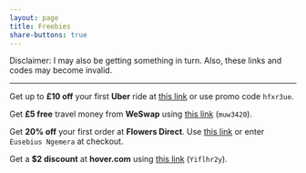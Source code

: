 ```yaml
---
layout: page
title: Freebies
share-buttons: true
---
```


Disclaimer: I may also be getting something in turn. Also, these links and codes may become invalid.

---

Get up to **£10 off** your first **Uber** ride at [this link](https://www.uber.com/invite/hfxr3ue "A free ride from Uber") or use promo code `hfxr3ue`.

Get **£5 free** travel money from **WeSwap** using [this link](http://swp.to/invite/muw3420 "£5 free travel money with WeSwap") (`muw3420`).

Get **20% off** your first order at **Flowers Direct**. Use [this link](https://flowersdirect.mention-me.com/m/ol/rv2er-eusebius-ngemera "Flowers Direct 20% off") or enter `Eusebius Ngemera` at checkout.

Get a **$2 discount** at **hover.com** using [this link](https://hover.com/Yiflhr2y "Domain Names &#124; Buy Domains & Email At Hover.com") (`Yiflhr2y`).

